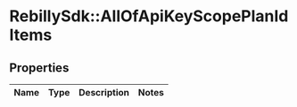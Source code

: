 # RebillySdk::AllOfApiKeyScopePlanIdItems

## Properties
Name | Type | Description | Notes
------------ | ------------- | ------------- | -------------

